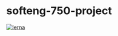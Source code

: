 # softeng-750-project

[![lerna](https://img.shields.io/badge/maintained%20with-lerna-cc00ff.svg)](https://lerna.js.org/)
